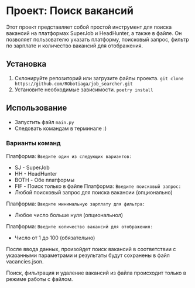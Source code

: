 # Проект: Поиск вакансий
Этот проект представляет собой простой инструмент для поиска вакансий на платформах SuperJob и HeadHunter, а также в файле. Он позволяет пользователю указать платформу, поисковый запрос, фильтр по зарплате и количество вакансий для отображения.

## Установка
  1. Склонируйте репозиторий или загрузите файлы проекта.
```git clone https://github.com/RObotiaga/job_searcher.git```
  2. Установите необходимые зависимости.
```poetry install```
## Использование
- Запустить файл `main.py`
- Следовать командам в терминале :)

### Варианты команд
Платформа: `Введите один из следующих вариантов:`

 - SJ - SuperJob
 - HH - HeadHunter
 - BOTH - Обе платформы
 - FIF - Поиск только в файле
Платформа: `Введите поисковый запрос:`
 - Любой поисковый запрос для поиска вакансии (опционально)
   
Платформа: `Введите минимальную зарплату для фильтра:`
 - Любое число больше нуля (опциональнол)
   
Платформа: `Введите количество вакансий для отображения:`
 - Число от 1 до 100 (обязательно)

После ввода данных, произойдет поиск вакансий в соответствии с указанными параметрами и результаты будут сохранены в файл vacancies.json.

Поиск, фильтрация и удаление вакансий из файла происходит только в режиме работы с файлом.
